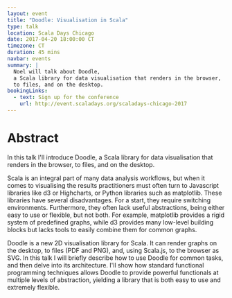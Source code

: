 ```yaml
---
layout: event
title: "Doodle: Visualisation in Scala"
type: talk
location: Scala Days Chicago
date: 2017-04-20 18:00:00 CT
timezone: CT
duration: 45 mins
navbar: events
summary: |
  Noel will talk about Doodle,
  a Scala library for data visualisation that renders in the browser,
  to files, and on the desktop.
bookingLinks:
  - text: Sign up for the conference
    url: http://event.scaladays.org/scaladays-chicago-2017
---
```


# Abstract

In this talk I'll introduce Doodle, a Scala library for data visualisation that renders in the browser, to files, and on the desktop.

Scala is an integral part of many data analysis workflows, but when it comes to visualising the results practitioners must often turn to Javascript libraries like d3 or Highcharts, or Python libraries such as matplotlib. These libraries have several disadvantages. For a start, they require switching environments. Furthermore, they often lack useful abstractions, being either easy to use or flexible, but not both. For example, matplotlib provides a rigid system of predefined graphs, while d3 provides many low-level building blocks but lacks tools to easily combine them for common graphs.

Doodle is a new 2D visualisation library for Scala. It can render graphs on the desktop, to files (PDF and PNG), and, using Scala.js, to the browser as SVG. In this talk I will briefly describe how to use Doodle for common tasks, and then delve into its architecture. I'll show how standard functional programming techniques allows Doodle to provide powerful functionals at multiple levels of abstraction, yielding a library that is both easy to use and extremely flexible.
